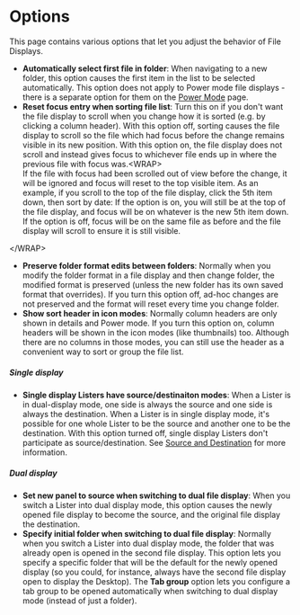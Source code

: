 # Options

This page contains various options that let you adjust the behavior of File Displays.

- **Automatically select first file in folder**: When navigating to a new folder, this option causes the first item in the list to be selected automatically. This option does not apply to Power mode file displays - there is a separate option for them on the [Power Mode](../file_display_modes/power_mode/RAEDME.md) page.
- **Reset focus entry when sorting file list**: Turn this on if you don't want the file display to scroll when you change how it is sorted (e.g. by clicking a column header). With this option off, sorting causes the file display to scroll so the file which had focus before the change remains visible in its new position. With this option on, the file display does not scroll and instead gives focus to whichever file ends up in where the previous file with focus was.\<WRAP\>  
  If the file with focus had been scrolled out of view before the change, it will be ignored and focus will reset to the top visible item. As an example, if you scroll to the top of the file display, click the 5th item down, then sort by date: If the option is on, you will still be at the top of the file display, and focus will be on whatever is the new 5th item down. If the option is off, focus will be on the same file as before and the file display will scroll to ensure it is still visible.

\</WRAP\>

- **Preserve folder format edits between folders**: Normally when you modify the folder format in a file display and then change folder, the modified format is preserved (unless the new folder has its own saved format that overrides). If you turn this option off, ad-hoc changes are not preserved and the format will reset every time you change folder.
- **Show sort header in icon modes**: Normally column headers are only shown in details and Power mode. If you turn this option on, column headers will be shown in the icon modes (like thumbnails) too. Although there are no columns in those modes, you can still use the header as a convenient way to sort or group the file list.

##### Single display

- **Single display Listers have source/destinaiton modes**: When a Lister is in dual-display mode, one side is always the source and one side is always the destination. When a Lister is in single display mode, it's possible for one whole Lister to be the source and another one to be the destination. With this option turned off, single display Listers don't participate as source/destination. See [Source and Destination](/Manual/basic_concepts/source_and_destination.md) for more information.

##### Dual display

- **Set new panel to source when switching to dual file display**: When you switch a Lister into dual display mode, this option causes the newly opened file display to become the source, and the original file display the destination.
- **Specify initial folder when switching to dual file display**: Normally when you switch a Lister into dual display mode, the folder that was already open is opened in the second file display. This option lets you specify a specific folder that will be the default for the newly opened display (so you could, for instance, always have the second file display open to display the Desktop). The **Tab group** option lets you configure a tab group to be opened automatically when switching to dual display mode (instead of just a folder).
